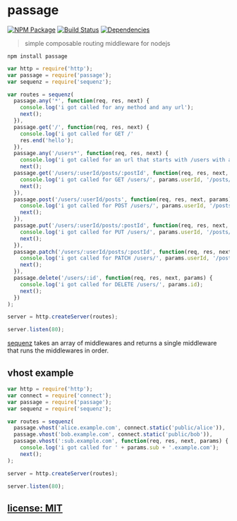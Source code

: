 # passage

[![NPM Package](https://img.shields.io/npm/v/passage.svg?style=flat)](https://www.npmjs.org/package/passage)
[![Build Status](https://travis-ci.org/snd/passage.svg?branch=master)](https://travis-ci.org/snd/passage/branches)
[![Dependencies](https://david-dm.org/snd/passage.svg)](https://david-dm.org/snd/passage)

> simple composable routing middleware for nodejs

```
npm install passage
```

```javascript
var http = require('http');
var passage = require('passage');
var sequenz = require('sequenz');

var routes = sequenz(
  passage.any('*', function(req, res, next) {
    console.log('i got called for any method and any url');
    next();
  }),
  passage.get('/', function(req, res, next) {
    console.log('i got called for GET /'
    res.end('hello');
  }),
  passage.any('/users*', function(req, res, next) {
    console.log('i got called for an url that starts with /users with any method');
    next();
  passage.get('/users/:userId/posts/:postId', function(req, res, next, params) {
    console.log('i got called for GET /users/', params.userId, '/posts/', params.postId);
    next();
  }),
  passage.post('/users/:userId/posts', function(req, res, next, params) {
    console.log('i got called for POST /users/', params.userId, '/posts/');
    next();
  }),
  passage.put('/users/:userId/posts/:postId', function(req, res, next, params) {
    console.log('i got called for PUT /users/', params.userId, '/posts/', params.postId);
    next();
  }),
  passage.patch('/users/:userId/posts/:postId', function(req, res, next, params) {
    console.log('i got called for PATCH /users/', params.userId, '/posts/', params.postId);
    next();
  }),
  passage.delete('/users/:id', function(req, res, next, params) {
    console.log('i got called for DELETE /users/', params.id);
    next();
  })
);

server = http.createServer(routes);

server.listen(80);
```

[sequenz](https://github.com/snd/sequenz) takes an array of middlewares
and returns a single middleware that runs the middlewares in order.

## vhost example

```javascript
var http = require('http');
var connect = require('connect');
var passage = require('passage');
var sequenz = require('sequenz');

var routes = sequenz(
  passage.vhost('alice.example.com', connect.static('public/alice')),
  passage.vhost('bob.example.com', connect.static('public/bob')),
  passage.vhost(':sub.example.com', function(req, res, next, params) {
    console.log('i got called for ' + params.sub + '.example.com');
    next();
);

server = http.createServer(routes);

server.listen(80);
```

## [license: MIT](LICENSE)
